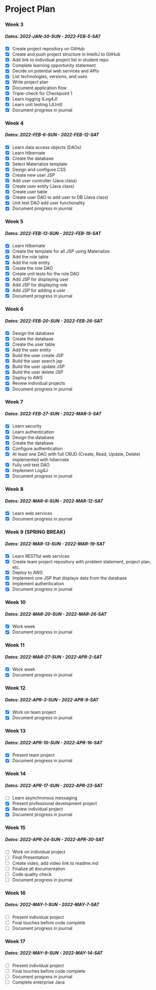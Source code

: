 # Project Plan

### Week 3
##### Dates: 2022-JAN-30-SUN - 2022-FEB-5-SAT
- [X] Create project repository on GitHub
- [X] Create and push project structure in IntelliJ to GitHub
- [X] Add link to individual project list in student repo
- [X] Complete learning opportunity statement
- [X] Decide on potential web services and APIs
- [X] List technologies, versions, and uses
- [X] Write project plan
- [X] Document application flow
- [X] Triple-check for Checkpoint 1
- [X] Learn logging (Log4J)
- [X] Learn unit testing (JUnit)
- [X] Document progress in journal

### Week 4
##### Dates: 2022-FEB-6-SUN - 2022-FEB-12-SAT
- [X] Learn data access objects (DAOs)
- [X] Learn Hibernate
- [X] Create the database
- [X] Select Materialize template
- [X] Design and configure CSS
- [X] Create new user JSP
- [X] Add user controller (Java class)
- [X] Create user entity (Java class)
- [X] Create user table
- [X] Create user DAO to add user to DB (Java class)
- [X] Unit test DAO add user functionality
- [X] Document progress in journal

### Week 5
##### Dates: 2022-FEB-13-SUN - 2022-FEB-19-SAT
- [X] Learn Hibernate
- [X] Create the template for all JSP using Materialize
- [X] Add the role table
- [X] Add the role entity
- [X] Create the role DAO
- [X] Create unit tests for the role DAO
- [X] Add JSP for displaying user
- [X] Add JSP for displaying role
- [X] Add JSP for adding a user
- [X] Document progress in journal

### Week 6
##### Dates: 2022-FEB-20-SUN - 2022-FEB-26-SAT
- [X] Design the database
- [X] Create the database
- [X] Create the user table
- [X] Add the user entity
- [X] Build the user create JSP
- [X] Build the user search jsp
- [X] Build the user update JSP
- [X] Build the user delete JSP
- [X] Deploy to AWS
- [X] Review individual projects
- [X] Document progress in journal

### Week 7
##### Dates: 2022-FEB-27-SUN - 2022-MAR-5-SAT
- [X] Learn security
- [X] Learn authentication
- [X] Design the database
- [X] Create the database
- [X] Configure authentication
- [X] At least one DAO with full CRUD (Create, Read, Update, Delete) 
  implemented with hibernate
- [X] Fully unit test DAO
- [X] Implement Log4J
- [X] Document progress in journal

### Week 8
##### Dates: 2022-MAR-6-SUN - 2022-MAR-12-SAT
- [X] Learn web services
- [X] Document progress in journal

### Week 9 (SPRING BREAK)
##### Dates: 2022-MAR-13-SUN - 2022-MAR-19-SAT
- [X] Learn RESTful web services
- [X] Create team project repository with problem statement, project 
  plan, etc.
- [X] Deploy to AWS
- [X] Implement one JSP that displays data from the database
- [X] Implement authentication
- [X] Document progress in journal

### Week 10
##### Dates: 2022-MAR-20-SUN - 2022-MAR-26-SAT
- [X] Work week
- [X] Document progress in journal

### Week 11
##### Dates: 2022-MAR-27-SUN - 2022-APR-2-SAT
- [X] Work week
- [X] Document progress in journal

### Week 12
##### Dates: 2022-APR-3-SUN - 2022-APR-9-SAT
- [X] Work on team project
- [X] Document progress in journal

### Week 13
##### Dates: 2022-APR-10-SUN - 2022-APR-16-SAT
- [X] Present team project
- [X] Document progress in journal

### Week 14
##### Dates: 2022-APR-17-SUN - 2022-APR-23-SAT
- [ ] Learn asynchronous messaging
- [X] Present professional development project
- [X] Review individual project
- [X] Document progress in journal

### Week 15
##### Dates: 2022-APR-24-SUN - 2022-APR-30-SAT
- [ ] Work on individual project
- [ ] Final Presentation
- [ ] Create video, add video link to readme.md
- [ ] Finalize all documentation
- [ ] Code quality check
- [ ] Document progress in journal

### Week 16
##### Dates: 2022-MAY-1-SUN - 2022-MAY-7-SAT
- [ ] Present individual project
- [ ] Final touches before code complete
- [ ] Document progress in journal

### Week 17
##### Dates: 2022-MAY-9-SUN - 2022-MAY-14-SAT
- [ ] Present individual project
- [ ] Final touches before code complete
- [ ] Document progress in journal
- [ ] Complete enterprise Java